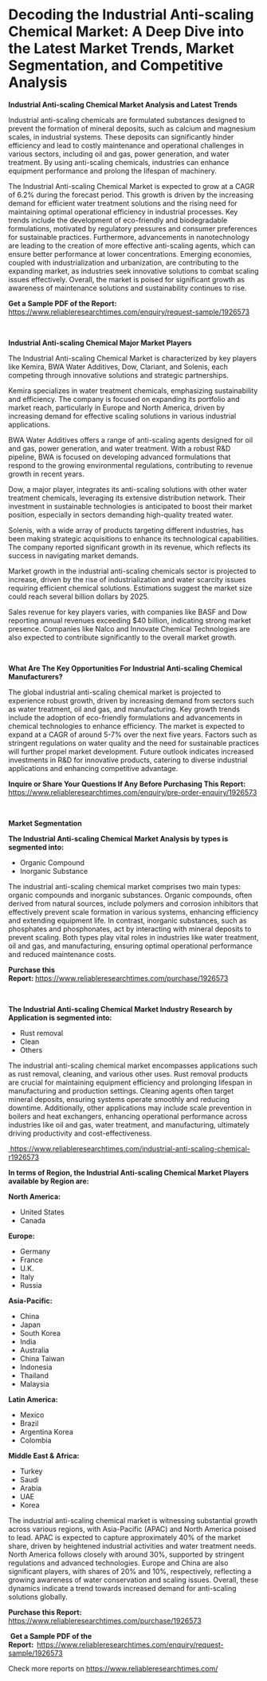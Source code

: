 <p><h1>Decoding the Industrial Anti-scaling Chemical Market: A Deep Dive into the Latest Market Trends, Market Segmentation, and Competitive Analysis</h1></p><p><strong>Industrial Anti-scaling Chemical Market Analysis and Latest Trends</strong></p>
<p><p>Industrial anti-scaling chemicals are formulated substances designed to prevent the formation of mineral deposits, such as calcium and magnesium scales, in industrial systems. These deposits can significantly hinder efficiency and lead to costly maintenance and operational challenges in various sectors, including oil and gas, power generation, and water treatment. By using anti-scaling chemicals, industries can enhance equipment performance and prolong the lifespan of machinery.</p><p>The Industrial Anti-scaling Chemical Market is expected to grow at a CAGR of 6.2% during the forecast period. This growth is driven by the increasing demand for efficient water treatment solutions and the rising need for maintaining optimal operational efficiency in industrial processes. Key trends include the development of eco-friendly and biodegradable formulations, motivated by regulatory pressures and consumer preferences for sustainable practices. Furthermore, advancements in nanotechnology are leading to the creation of more effective anti-scaling agents, which can ensure better performance at lower concentrations. Emerging economies, coupled with industrialization and urbanization, are contributing to the expanding market, as industries seek innovative solutions to combat scaling issues effectively. Overall, the market is poised for significant growth as awareness of maintenance solutions and sustainability continues to rise.</p></p>
<p><strong>Get a Sample PDF of the Report:&nbsp;</strong> <a href="https://www.reliableresearchtimes.com/enquiry/request-sample/1926573?utm_campaign=2273&utm_medium=2&utm_source=Github&utm_content=ia&utm_term=28032025&utm_id=industrial-anti-scaling-chemical">https://www.reliableresearchtimes.com/enquiry/request-sample/1926573</a></p>
<p>&nbsp;</p>
<p><strong>Industrial Anti-scaling Chemical Major Market Players</strong></p>
<p><p>The Industrial Anti-scaling Chemical Market is characterized by key players like Kemira, BWA Water Additives, Dow, Clariant, and Solenis, each competing through innovative solutions and strategic partnerships. </p><p>Kemira specializes in water treatment chemicals, emphasizing sustainability and efficiency. The company is focused on expanding its portfolio and market reach, particularly in Europe and North America, driven by increasing demand for effective scaling solutions in various industrial applications.</p><p>BWA Water Additives offers a range of anti-scaling agents designed for oil and gas, power generation, and water treatment. With a robust R&D pipeline, BWA is focused on developing advanced formulations that respond to the growing environmental regulations, contributing to revenue growth in recent years.</p><p>Dow, a major player, integrates its anti-scaling solutions with other water treatment chemicals, leveraging its extensive distribution network. Their investment in sustainable technologies is anticipated to boost their market position, especially in sectors demanding high-quality treated water.</p><p>Solenis, with a wide array of products targeting different industries, has been making strategic acquisitions to enhance its technological capabilities. The company reported significant growth in its revenue, which reflects its success in navigating market demands.</p><p>Market growth in the industrial anti-scaling chemicals sector is projected to increase, driven by the rise of industrialization and water scarcity issues requiring efficient chemical solutions. Estimations suggest the market size could reach several billion dollars by 2025. </p><p>Sales revenue for key players varies, with companies like BASF and Dow reporting annual revenues exceeding $40 billion, indicating strong market presence. Companies like Nalco and Innovate Chemical Technologies are also expected to contribute significantly to the overall market growth.</p></p>
<p>&nbsp;</p>
<p><strong>What Are The Key Opportunities For Industrial Anti-scaling Chemical Manufacturers?</strong></p>
<p><p>The global industrial anti-scaling chemical market is projected to experience robust growth, driven by increasing demand from sectors such as water treatment, oil and gas, and manufacturing. Key growth trends include the adoption of eco-friendly formulations and advancements in chemical technologies to enhance efficiency. The market is expected to expand at a CAGR of around 5-7% over the next five years. Factors such as stringent regulations on water quality and the need for sustainable practices will further propel market development. Future outlook indicates increased investments in R&D for innovative products, catering to diverse industrial applications and enhancing competitive advantage.</p></p>
<p><strong>Inquire or Share Your Questions If Any Before Purchasing This Report:</strong> <a href="https://www.reliableresearchtimes.com/enquiry/pre-order-enquiry/1926573?utm_campaign=2273&utm_medium=2&utm_source=Github&utm_content=ia&utm_term=28032025&utm_id=industrial-anti-scaling-chemical">https://www.reliableresearchtimes.com/enquiry/pre-order-enquiry/1926573</a></p>
<p>&nbsp;</p>
<p><strong>Market Segmentation</strong></p>
<p><strong>The Industrial Anti-scaling Chemical Market Analysis by types is segmented into:</strong></p>
<p><ul><li>Organic Compound</li><li>Inorganic Substance</li></ul></p>
<p><p>The industrial anti-scaling chemical market comprises two main types: organic compounds and inorganic substances. Organic compounds, often derived from natural sources, include polymers and corrosion inhibitors that effectively prevent scale formation in various systems, enhancing efficiency and extending equipment life. In contrast, inorganic substances, such as phosphates and phosphonates, act by interacting with mineral deposits to prevent scaling. Both types play vital roles in industries like water treatment, oil and gas, and manufacturing, ensuring optimal operational performance and reduced maintenance costs.</p></p>
<p><strong>Purchase this Report:&nbsp;</strong><a href="https://www.reliableresearchtimes.com/purchase/1926573?utm_campaign=2273&utm_medium=2&utm_source=Github&utm_content=ia&utm_term=28032025&utm_id=industrial-anti-scaling-chemical">https://www.reliableresearchtimes.com/purchase/1926573</a></p>
<p>&nbsp;</p>
<p><strong>The Industrial Anti-scaling Chemical Market Industry Research by Application is segmented into:</strong></p>
<p><ul><li>Rust removal</li><li>Clean</li><li>Others</li></ul></p>
<p><p>The industrial anti-scaling chemical market encompasses applications such as rust removal, cleaning, and various other uses. Rust removal products are crucial for maintaining equipment efficiency and prolonging lifespan in manufacturing and production settings. Cleaning agents often target mineral deposits, ensuring systems operate smoothly and reducing downtime. Additionally, other applications may include scale prevention in boilers and heat exchangers, enhancing operational performance across industries like oil and gas, water treatment, and manufacturing, ultimately driving productivity and cost-effectiveness.</p></p>
<p><a href="https://www.reliableresearchtimes.com/industrial-anti-scaling-chemical-r1926573?utm_campaign=2273&utm_medium=2&utm_source=Github&utm_content=ia&utm_term=28032025&utm_id=industrial-anti-scaling-chemical">&nbsp;https://www.reliableresearchtimes.com/industrial-anti-scaling-chemical-r1926573</a></p>
<p><strong>In terms of Region, the Industrial Anti-scaling Chemical Market Players available by Region are:</strong></p>
<p>
    <p> <strong> North America: </strong>
        <ul>
            <li>United States</li>
            <li>Canada</li>
        </ul>
        </p> 
    <p> <strong> Europe: </strong>
        <ul>
            <li>Germany</li>
            <li>France</li>
            <li>U.K.</li>
            <li>Italy</li>
            <li>Russia</li>
        </ul>
        </p> 
    <p> <strong> Asia-Pacific: </strong>
        <ul>
            <li>China</li>
            <li>Japan</li>
            <li>South Korea</li>
            <li>India</li>
            <li>Australia</li>
            <li>China Taiwan</li>
            <li>Indonesia</li>
            <li>Thailand</li>
            <li>Malaysia</li>
        </ul>
        </p> 
    <p> <strong> Latin America: </strong>
        <ul>
            <li>Mexico</li>
            <li>Brazil</li>
            <li>Argentina Korea</li>
            <li>Colombia</li>
        </ul>
        </p> 
    <p> <strong> Middle East & Africa: </strong>
        <ul>
            <li>Turkey</li>
            <li>Saudi</li>
            <li>Arabia</li>
            <li>UAE</li>
            <li>Korea</li>
        </ul>
    </p>
    </p>
<p><p>The industrial anti-scaling chemical market is witnessing substantial growth across various regions, with Asia-Pacific (APAC) and North America poised to lead. APAC is expected to capture approximately 40% of the market share, driven by heightened industrial activities and water treatment needs. North America follows closely with around 30%, supported by stringent regulations and advanced technologies. Europe and China are also significant players, with shares of 20% and 10%, respectively, reflecting a growing awareness of water conservation and scaling issues. Overall, these dynamics indicate a trend towards increased demand for anti-scaling solutions globally.</p></p>
<p><strong>Purchase this Report: </strong><a href="https://www.reliableresearchtimes.com/purchase/1926573?utm_campaign=2273&utm_medium=2&utm_source=Github&utm_content=ia&utm_term=28032025&utm_id=industrial-anti-scaling-chemical">https://www.reliableresearchtimes.com/purchase/1926573</a></p>
<p>&nbsp;<strong>Get a Sample PDF of the Report:&nbsp;&nbsp;</strong><a href="https://www.reliableresearchtimes.com/enquiry/request-sample/1926573?utm_campaign=2273&utm_medium=2&utm_source=Github&utm_content=ia&utm_term=28032025&utm_id=industrial-anti-scaling-chemical">https://www.reliableresearchtimes.com/enquiry/request-sample/1926573</a></p>
<p><strong></strong></p>
<p>Check more reports on <a href="https://www.reliableresearchtimes.com/?utm_campaign=2273&utm_medium=2&utm_source=Github&utm_content=ia&utm_term=28032025&utm_id=industrial-anti-scaling-chemical">https://www.reliableresearchtimes.com/</a></p>